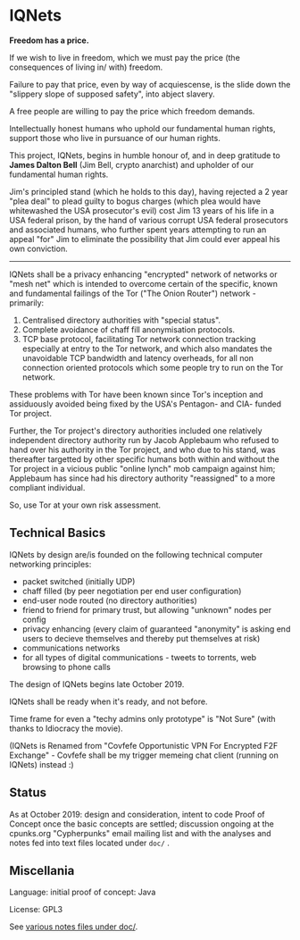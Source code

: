 # IQNets

**Freedom has a price.**

If we wish to live in freedom, which we must pay the price (the consequences of living in/ with)
freedom.

Failure to pay that price, even by way of acquiescense, is the slide down the "slippery slope of
supposed safety", into abject slavery.

A free people are willing to pay the price which freedom demands.

Intellectually honest humans who uphold our fundamental human rights, support those who live in
pursuance of our human rights.

This project, IQNets, begins in humble honour of, and in deep gratitude to
**James Dalton Bell** (Jim Bell, crypto anarchist) and upholder of our fundamental human rights.

Jim's principled stand (which he holds to this day), having rejected a 2 year "plea deal" to
plead guilty to bogus charges (which plea would have whitewashed the USA prosecutor's evil) cost
Jim 13 years of his life in a USA federal prison, by the hand of various corrupt USA federal
prosecutors and associated humans, who further spent years attempting to run an appeal "for"
Jim to eliminate the possibility that Jim could ever appeal his own conviction.

---

IQNets shall be a privacy enhancing "encrypted" network of networks or "mesh net" which is
intended to overcome certain of the specific, known and fundamental failings of the Tor ("The
Onion Router") network - primarily:

 1. Centralised directory authorities with "special status".
 2. Complete avoidance of chaff fill anonymisation protocols.
 3. TCP base protocol, facilitating Tor network connection tracking especially at entry to the
    Tor network, and which also mandates the unavoidable TCP bandwidth and latency overheads,
    for all non connection oriented protocols which some people try to run on the Tor network.

These problems with Tor have been known since Tor's inception and assiduously avoided being
fixed by the USA's Pentagon- and CIA- funded Tor project.

Further, the Tor project's directory authorities included one relatively independent directory
authority run by Jacob Applebaum who refused to hand over his authority in the Tor project, and
who due to his stand, was thereafter targetted by other specific humans both within and without
the Tor project in a vicious public "online lynch" mob campaign against him; Applebaum has since
had his directory authority "reassigned" to a more compliant individual.

So, use Tor at your own risk assessment.


## Technical Basics

IQNets by design are/is founded on the following technical computer networking principles:

 - packet switched (initially UDP)
 - chaff filled (by peer negotiation per end user configuration)
 - end-user node routed (no directory authorities)
 - friend to friend for primary trust, but allowing "unknown" nodes per config
 - privacy enhancing (every claim of guaranteed "anonymity" is asking end users to decieve
   themselves and thereby put themselves at risk)
 - communications networks
 - for all types of digital communications - tweets to torrents, web browsing to phone calls

The design of IQNets begins late October 2019.

IQNets shall be ready when it's ready, and not before.

Time frame for even a "techy admins only prototype" is "Not Sure" (with thanks to Idiocracy the
movie).

(IQNets is Renamed from "Covfefe Opportunistic VPN For Encrypted F2F Exchange" - Covfefe shall
 be my trigger memeing chat client (running on IQNets) instead :)


## Status

As at October 2019: design and consideration, intent to code Proof of Concept once the basic
concepts are settled; discussion ongoing at the cpunks.org "Cypherpunks" email mailing list and
with the analyses and notes fed into text files located under `doc/` .


## Miscellania

Language: initial proof of concept: Java

License: GPL3

See [various notes files under doc/](doc/).

